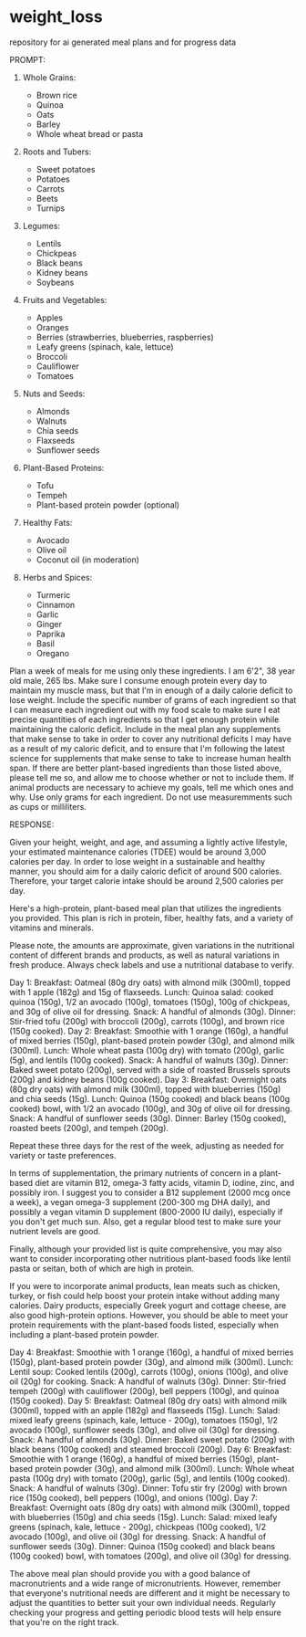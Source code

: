 # weight_loss
repository for ai generated meal plans and for progress data

PROMPT:

1. Whole Grains:
   - Brown rice
   - Quinoa
   - Oats
   - Barley
   - Whole wheat bread or pasta

2. Roots and Tubers:
   - Sweet potatoes
   - Potatoes
   - Carrots
   - Beets
   - Turnips

3. Legumes:
   - Lentils
   - Chickpeas
   - Black beans
   - Kidney beans
   - Soybeans

4. Fruits and Vegetables:
   - Apples
   - Oranges
   - Berries (strawberries, blueberries, raspberries)
   - Leafy greens (spinach, kale, lettuce)
   - Broccoli
   - Cauliflower
   - Tomatoes

5. Nuts and Seeds:
   - Almonds
   - Walnuts
   - Chia seeds
   - Flaxseeds
   - Sunflower seeds

6. Plant-Based Proteins:
   - Tofu
   - Tempeh
   - Plant-based protein powder (optional)

7. Healthy Fats:
   - Avocado
   - Olive oil
   - Coconut oil (in moderation)

8. Herbs and Spices:
   - Turmeric
   - Cinnamon
   - Garlic
   - Ginger
   - Paprika
   - Basil
   - Oregano

Plan a week of meals for me using only these ingredients. I am 6'2", 38 year old male, 265 lbs. Make sure I consume enough protein every day to maintain my muscle mass, but that I'm in enough of a daily calorie deficit to lose weight. Include the specific number of grams of each ingredient so that I can measure each ingredient out with my food scale to make sure I eat precise quantities of each ingredients so that I get enough protein while maintaining the caloric deficit. Include in the meal plan any supplements that make sense to take in order to cover any nutritional deficits I may have as a result of my caloric deficit, and to ensure that I'm following the latest science for supplements that make sense to take to increase human health span. If there are better plant-based ingredients than those listed above, please tell me so, and allow me to choose whether or not to include them. If animal products are necessary to achieve my goals, tell me which ones and why. Use only grams for each ingredient. Do not use measuremments such as cups or milliliters.

RESPONSE:

Given your height, weight, and age, and assuming a lightly active lifestyle, your estimated maintenance calories (TDEE) would be around 3,000 calories per day. In order to lose weight in a sustainable and healthy manner, you should aim for a daily caloric deficit of around 500 calories. Therefore, your target calorie intake should be around 2,500 calories per day.

Here's a high-protein, plant-based meal plan that utilizes the ingredients you provided. This plan is rich in protein, fiber, healthy fats, and a variety of vitamins and minerals.

Please note, the amounts are approximate, given variations in the nutritional content of different brands and products, as well as natural variations in fresh produce. Always check labels and use a nutritional database to verify.

Day 1:
  Breakfast:
    Oatmeal (80g dry oats) with almond milk (300ml), topped with 1 apple (182g) and 15g of flaxseeds.
  Lunch:
    Quinoa salad: cooked quinoa (150g), 1/2 an avocado (100g), tomatoes (150g), 100g of chickpeas, and 30g of olive oil for dressing.
  Snack: A handful of almonds (30g).
  Dinner: Stir-fried tofu (200g) with broccoli (200g), carrots (100g), and brown rice (150g cooked).
Day 2:
  Breakfast:
    Smoothie with 1 orange (160g), a handful of mixed berries (150g), plant-based protein powder (30g), and almond milk (300ml).
  Lunch:
    Whole wheat pasta (100g dry) with tomato (200g), garlic (5g), and lentils (100g cooked).
  Snack:
    A handful of walnuts (30g).
  Dinner:
    Baked sweet potato (200g), served with a side of roasted Brussels sprouts (200g) and kidney beans (100g cooked).
Day 3:
  Breakfast:
    Overnight oats (80g dry oats) with almond milk (300ml), topped with blueberries (150g) and chia seeds (15g).
  Lunch:
    Quinoa (150g cooked) and black beans (100g cooked) bowl, with 1/2 an avocado (100g), and 30g of olive oil for dressing.
  Snack:
    A handful of sunflower seeds (30g).
  Dinner:
    Barley (150g cooked), roasted beets (200g), and tempeh (200g).

Repeat these three days for the rest of the week, adjusting as needed for variety or taste preferences.

In terms of supplementation, the primary nutrients of concern in a plant-based diet are vitamin B12, omega-3 fatty acids, vitamin D, iodine, zinc, and possibly iron. I suggest you to consider a B12 supplement (2000 mcg once a week), a vegan omega-3 supplement (200-300 mg DHA daily), and possibly a vegan vitamin D supplement (800-2000 IU daily), especially if you don't get much sun. Also, get a regular blood test to make sure your nutrient levels are good.

Finally, although your provided list is quite comprehensive, you may also want to consider incorporating other nutritious plant-based foods like lentil pasta or seitan, both of which are high in protein.

If you were to incorporate animal products, lean meats such as chicken, turkey, or fish could help boost your protein intake without adding many calories. Dairy products, especially Greek yogurt and cottage cheese, are also good high-protein options. However, you should be able to meet your protein requirements with the plant-based foods listed, especially when including a plant-based protein powder.

Day 4:
  Breakfast:
    Smoothie with 1 orange (160g), a handful of mixed berries (150g), plant-based protein powder (30g), and almond milk (300ml).
  Lunch:
    Lentil soup: Cooked lentils (200g), carrots (100g), onions (100g), and olive oil (20g) for cooking.
  Snack:
    A handful of walnuts (30g).
  Dinner:
    Stir-fried tempeh (200g) with cauliflower (200g), bell peppers (100g), and quinoa (150g cooked).
Day 5:
  Breakfast:
    Oatmeal (80g dry oats) with almond milk (300ml), topped with an apple (182g) and flaxseeds (15g).
  Lunch:
    Salad: mixed leafy greens (spinach, kale, lettuce - 200g), tomatoes (150g), 1/2 avocado (100g), sunflower seeds (30g), and olive oil (30g) for dressing.
  Snack:
    A handful of almonds (30g).
  Dinner:
    Baked sweet potato (200g) with black beans (100g cooked) and steamed broccoli (200g).
Day 6:
  Breakfast:
    Smoothie with 1 orange (160g), a handful of mixed berries (150g), plant-based protein powder (30g), and almond milk (300ml).
  Lunch:
    Whole wheat pasta (100g dry) with tomato (200g), garlic (5g), and lentils (100g cooked).
  Snack:
    A handful of walnuts (30g).
  Dinner:
    Tofu stir fry (200g) with brown rice (150g cooked), bell peppers (100g), and onions (100g).
Day 7:
  Breakfast:
    Overnight oats (80g dry oats) with almond milk (300ml), topped with blueberries (150g) and chia seeds (15g).
  Lunch:
    Salad: mixed leafy greens (spinach, kale, lettuce - 200g), chickpeas (100g cooked), 1/2 avocado (100g), and olive oil (30g) for dressing.
  Snack:
    A handful of sunflower seeds (30g).
  Dinner:
    Quinoa (150g cooked) and black beans (100g cooked) bowl, with tomatoes (200g), and olive oil (30g) for dressing.

The above meal plan should provide you with a good balance of macronutrients and a wide range of micronutrients. However, remember that everyone's nutritional needs are different and it might be necessary to adjust the quantities to better suit your own individual needs. Regularly checking your progress and getting periodic blood tests will help ensure that you're on the right track.

